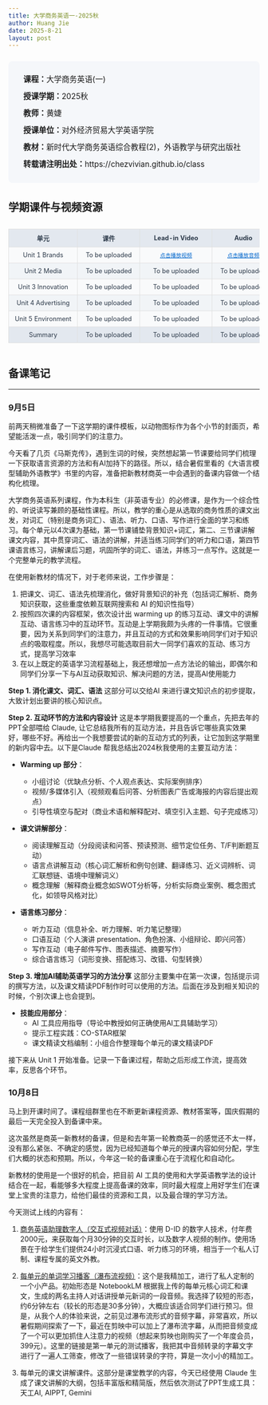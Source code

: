 ```yaml
---
title: 大学商务英语一-2025秋
author: Huang Jie
date: 2025-8-21
layout: post
---
```


<!-- 课程简介区块 -->
<div style="background:#f5f7fa; border-radius:8px; padding:20px 30px; margin:24px 0 32px 0; font-size:1.1em; line-height:2.2;">
<strong>课程：</strong>大学商务英语(一)<br>
<strong>授课学期：</strong>2025秋<br>
<strong>教师：</strong>黄婕<br>
<strong>授课单位：</strong>对外经济贸易大学英语学院<br>
<strong>教材：</strong>新时代大学商务英语综合教程(2)，外语教学与研究出版社<br>
<strong>转载请注明出处：</strong>https://chezvivian.github.io/class
</div>

<!-- 课件与精读表格 -->
## 学期课件与视频资源

<div style="overflow-x: auto; margin-bottom: 32px;">
<table style="width:100%; min-width: 600px; border-collapse:collapse; text-align:center; font-size:0.9em; background:#fff;">
  <tr style="background:#e3e8ef; color:#2d3a4a;">
    <th style="border:1px solid #e0e0e0; padding:8px 12px; min-width:80px;">单元</th>
    <th style="border:1px solid #e0e0e0; padding:8px 12px; min-width:100px;">课件</th>
    <th style="border:1px solid #e0e0e0; padding:8px 12px; min-width:120px;">Lead-in Video</th>
    <th style="border:1px solid #e0e0e0; padding:8px 12px; min-width:100px;">Audio</th>
  </tr>
  <tr style="background:#f9fafb; color:#2d3a4a;">
    <td style="border:1px solid #e0e0e0; padding:8px 12px;">Unit 1 Brands</td>
    <td style="border:1px solid #e0e0e0; padding:8px 12px;">To be uploaded</td>
    <td style="border:1px solid #e0e0e0; padding:8px 12px;"><a href="https://verbose-temple-e01.notion.site/Unit-1-Brands-video-2865a9c7a6668003aa31e25ae2882590?pvs=73" target="_blank" style="color:#0066cc; text-decoration:underline; font-size:0.85em;">点击播放视频</a></td>
    <td style="border:1px solid #e0e0e0; padding:8px 12px;"><a href="https://verbose-temple-e01.notion.site/Unit-1-Brands-audio-2865a9c7a666803fb332cd154c2f709b?pvs=74" target="_blank" style="color:#0066cc; text-decoration:underline; font-size:0.85em;">点击播放音频</a></td>
  </tr>
  <tr style="background:#f1f4f7; color:#2d3a4a;">
    <td style="border:1px solid #e0e0e0; padding:8px 12px;">Unit 2 Media</td>
    <td style="border:1px solid #e0e0e0; padding:8px 12px;">To be uploaded</td>
    <td style="border:1px solid #e0e0e0; padding:8px 12px;">To be uploaded</td>
    <td style="border:1px solid #e0e0e0; padding:8px 12px;">To be uploaded</td>
  </tr>
  <tr style="background:#f9fafb; color:#2d3a4a;">
    <td style="border:1px solid #e0e0e0; padding:8px 12px;">Unit 3 Innovation</td>
    <td style="border:1px solid #e0e0e0; padding:8px 12px;">To be uploaded</td>
    <td style="border:1px solid #e0e0e0; padding:8px 12px;">To be uploaded</td>
    <td style="border:1px solid #e0e0e0; padding:8px 12px;">To be uploaded</td>
  </tr>
  <tr style="background:#f1f4f7; color:#2d3a4a;">
    <td style="border:1px solid #e0e0e0; padding:8px 12px;">Unit 4 Advertising</td>
    <td style="border:1px solid #e0e0e0; padding:8px 12px;">To be uploaded</td>
    <td style="border:1px solid #e0e0e0; padding:8px 12px;">To be uploaded</td>
    <td style="border:1px solid #e0e0e0; padding:8px 12px;">To be uploaded</td>
  </tr>
  <tr style="background:#f9fafb; color:#2d3a4a;">
    <td style="border:1px solid #e0e0e0; padding:8px 12px;">Unit 5 Environment</td>
    <td style="border:1px solid #e0e0e0; padding:8px 12px;">To be uploaded</td>
    <td style="border:1px solid #e0e0e0; padding:8px 12px;">To be uploaded</td>
    <td style="border:1px solid #e0e0e0; padding:8px 12px;">To be uploaded</td>
  </tr>
  <tr style="background:#e3e8ef; color:#2d3a4a;">
    <td style="border:1px solid #e0e0e0; padding:8px 12px;">Summary</td>
    <td style="border:1px solid #e0e0e0; padding:8px 12px;">To be uploaded</td>
    <td style="border:1px solid #e0e0e0; padding:8px 12px;">To be uploaded</td>
    <td style="border:1px solid #e0e0e0; padding:8px 12px;">To be uploaded</td>
  </tr>
</table>
</div>

<!-- 结课感想美化区块 -->
## 备课笔记
---

### 9月5日

前两天稍微准备了一下这学期的课件模板，以动物图标作为各个小节的封面页，希望能活泼一点，吸引同学们的注意力。

今天看了几页《马斯克传》，遇到生词的时候，突然想起第一节课要给同学们梳理一下获取语言资源的方法和有AI加持下的路径。所以，结合暑假里看的《大语言模型辅助外语教学》书里的内容，准备把新教材商英一中会遇到的备课内容做一个结构化梳理。

大学商务英语系列课程，作为本科生（非英语专业）的必修课，是作为一个综合性的、听说读写兼顾的基础性课程。所以，教学的重心是从选取的商务性质的课文出发，对词汇（特别是商务词汇）、语法、听力、口语、写作进行全面的学习和练习。每个单元以4次课为基础，第一节课铺垫背景知识+词汇，第二、三节课讲解课文内容，其中贯穿词汇、语法的讲解，并适当练习同学们的听力和口语，第四节课语言练习，讲解课后习题，巩固所学的词汇、语法，并练习一点写作。这就是一个完整单元的教学流程。

在使用新教材的情况下，对于老师来说，工作步骤是：
1. 把课文、词汇、语法先梳理消化，做好背景知识的补充（包括词汇解析、商务知识获取，这些重度依赖互联网搜索和 AI 的知识性指导）
2. 按照四次课的内容框架，依次设计出 warming up 的练习互动、课文中的讲解互动、语言练习中的互动环节。互动是上学期我颇为头疼的一件事情。它很重要，因为关系到同学们的注意力，并且互动的方式和效果影响同学们对于知识点的吸取程度。所以，我想尽可能选取目前大一同学们喜欢的互动、练习方式，提高学习效率
3. 在以上既定的英语学习流程基础上，我还想增加一点方法论的输出，即偶尔和同学们分享一下与AI互动获取知识、解决问题的方法，提高AI使用能力

**Step 1. 消化课文、词汇、语法**
这部分可以交给AI 来进行课文知识点的初步提取，大致计划出要讲的核心知识点。

**Step 2. 互动环节的方法和内容设计**
这是本学期我要提高的一个重点，先把去年的PPT全部喂给 Claude, 让它总结我所有的互动方法，并且告诉它哪些真实效果好，哪些不好。再给出一个我想要尝试的新的互动方式的列表，让它加到这学期里的新内容中去。以下是Claude 帮我总结出2024秋我使用的主要互动方法：

- **Warming up 部分**：
  - 小组讨论（优缺点分析、个人观点表达、实际案例排序）
  - 视频/多媒体引入（视频观看后问答、分析图表广告或海报的内容后提出观点）
  - 引导性填空与配对（商业术语和解释配对、填空引入主题、句子完成练习）

- **课文讲解部分**：
  - 阅读理解互动（分段阅读和问答、预读预测、细节定位任务、T/F判断题互动）
  - 语言点讲解互动（核心词汇解析和例句创建、翻译练习、近义词辨析、词汇联想链、语境中理解词义）
  - 概念理解（解释商业概念如SWOT分析等，分析实际商业案例、概念图式化，如领导风格对比）

- **语言练习部分**：
  - 听力互动（信息补全、听力理解、听力笔记整理）
  - 口语互动（个人演讲 presentation、角色扮演、小组辩论、即兴问答）
  - 写作互动（电子邮件写作、图表描述、摘要写作）
  - 综合语言练习（词形变换、搭配练习、改错、句型转换）

**Step 3. 增加AI辅助英语学习的方法分享**
这部分主要集中在第一次课，包括提示词的撰写方法，以及课文精读PDF制作时可以使用的方法。后面在涉及到相关知识的时候，个别次课上也会提到。

- **技能应用部分**：
  - AI 工具应用指导（导论中教授如何正确使用AI工具辅助学习）
  - 提示工程实践：CO-STAR框架
  - 课文精读文档编制：小组合作整理每个单元的课文精读PDF

接下来从 Unit 1 开始准备。记录一下备课过程，帮助之后形成工作流，提高效率，反思各个环节。


### 10月8日 

马上到开课时间了。课程组群里也在不断更新课程资源、教材答案等，国庆假期的最后一天完全投入到备课中来。

这次虽然是商英一新教材的备课，但是和去年第一轮教商英一的感觉还不太一样，没有那么紧张、不确定的感觉，因为已经知道每个单元的授课内容如何分配，学生们大概的状态和预期。所以，今年这一轮的备课重心在于流程化和自动化。

新教材的使用是一个很好的机会，把目前 AI 工具的使用和大学英语教学法的设计结合在一起，看能够多大程度上提高备课的效率，同时最大程度上用好学生们在课堂上宝贵的注意力，给他们最佳的资源和工具，以及最合理的学习方法。

今天测试上线的内容有：

1. <a href="https://studio.d-id.com/agents/share?id=agt_AARr0Q-v&utm_source=copy&key=WVhWMGFEQjhOamd4WVRBeFltRXlaR05oTVRjMU5EZGtabVl4TkRjMU9saHZhV0ZZYm1acGRrdDVORFJLUkZaU1JVUmpZdz09" target="_blank">商务英语助理数字人（交互式视频对话）</a>：使用 D-ID 的数字人技术，付年费2000元，来获取每个月30分钟的交互时长，以及数字人视频的制作。使用场景在于给学生们提供24小时沉浸式口语、听力练习的环境，相当于一个私人订制、课程专属的英文外教。

2. <a href="https://verbose-temple-e01.notion.site/Unit-1-Brands-video-2865a9c7a6668003aa31e25ae2882590?pvs=73" target="_blank">每单元的单词学习播客（瀑布流视频）</a>：这个是我精加工，进行了私人定制的一个小产品。初始形态是 NotebookLM 根据我上传的每单元核心词汇和课文，生成的两名主持人对话讲授单元新词的一段音频。我选择了较短的形态，约6分钟左右（较长的形态是30多分钟），大概应该适合同学们进行预习。但是，从我个人的体验来说，之前见过瀑布流形式的音频字幕，非常喜欢，所以暑假期间探索了一下，最近在剪映中可以加上了瀑布流字幕，从而把音频变成了一个可以更加抓住人注意力的视频（想起来剪映也刚购买了一个年度会员，399元）。这里的链接是第一单元的测试播客，我把其中音频转录的字幕文字进行了一遍人工筛查，修改了一些错误转录的字符，算是一次小小的精加工。

3. 每单元的课文讲解课件。这部分是课堂教学的内容，今天已经使用 Claude 生成了课文讲解的大纲，包括丰富版和精简版，然后依次测试了PPT生成工具：天工AI, AIPPT, Gemini
